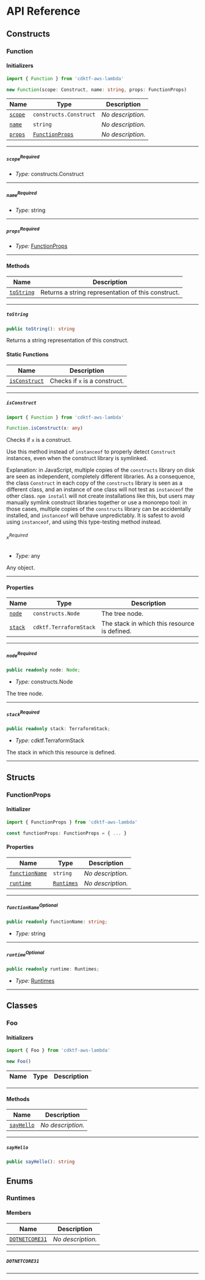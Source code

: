 # API Reference <a name="API Reference" id="api-reference"></a>

## Constructs <a name="Constructs" id="Constructs"></a>

### Function <a name="Function" id="cdktf-aws-lambda.Function"></a>

#### Initializers <a name="Initializers" id="cdktf-aws-lambda.Function.Initializer"></a>

```typescript
import { Function } from 'cdktf-aws-lambda'

new Function(scope: Construct, name: string, props: FunctionProps)
```

| **Name** | **Type** | **Description** |
| --- | --- | --- |
| <code><a href="#cdktf-aws-lambda.Function.Initializer.parameter.scope">scope</a></code> | <code>constructs.Construct</code> | *No description.* |
| <code><a href="#cdktf-aws-lambda.Function.Initializer.parameter.name">name</a></code> | <code>string</code> | *No description.* |
| <code><a href="#cdktf-aws-lambda.Function.Initializer.parameter.props">props</a></code> | <code><a href="#cdktf-aws-lambda.FunctionProps">FunctionProps</a></code> | *No description.* |

---

##### `scope`<sup>Required</sup> <a name="scope" id="cdktf-aws-lambda.Function.Initializer.parameter.scope"></a>

- *Type:* constructs.Construct

---

##### `name`<sup>Required</sup> <a name="name" id="cdktf-aws-lambda.Function.Initializer.parameter.name"></a>

- *Type:* string

---

##### `props`<sup>Required</sup> <a name="props" id="cdktf-aws-lambda.Function.Initializer.parameter.props"></a>

- *Type:* <a href="#cdktf-aws-lambda.FunctionProps">FunctionProps</a>

---

#### Methods <a name="Methods" id="Methods"></a>

| **Name** | **Description** |
| --- | --- |
| <code><a href="#cdktf-aws-lambda.Function.toString">toString</a></code> | Returns a string representation of this construct. |

---

##### `toString` <a name="toString" id="cdktf-aws-lambda.Function.toString"></a>

```typescript
public toString(): string
```

Returns a string representation of this construct.

#### Static Functions <a name="Static Functions" id="Static Functions"></a>

| **Name** | **Description** |
| --- | --- |
| <code><a href="#cdktf-aws-lambda.Function.isConstruct">isConstruct</a></code> | Checks if `x` is a construct. |

---

##### `isConstruct` <a name="isConstruct" id="cdktf-aws-lambda.Function.isConstruct"></a>

```typescript
import { Function } from 'cdktf-aws-lambda'

Function.isConstruct(x: any)
```

Checks if `x` is a construct.

Use this method instead of `instanceof` to properly detect `Construct`
instances, even when the construct library is symlinked.

Explanation: in JavaScript, multiple copies of the `constructs` library on
disk are seen as independent, completely different libraries. As a
consequence, the class `Construct` in each copy of the `constructs` library
is seen as a different class, and an instance of one class will not test as
`instanceof` the other class. `npm install` will not create installations
like this, but users may manually symlink construct libraries together or
use a monorepo tool: in those cases, multiple copies of the `constructs`
library can be accidentally installed, and `instanceof` will behave
unpredictably. It is safest to avoid using `instanceof`, and using
this type-testing method instead.

###### `x`<sup>Required</sup> <a name="x" id="cdktf-aws-lambda.Function.isConstruct.parameter.x"></a>

- *Type:* any

Any object.

---

#### Properties <a name="Properties" id="Properties"></a>

| **Name** | **Type** | **Description** |
| --- | --- | --- |
| <code><a href="#cdktf-aws-lambda.Function.property.node">node</a></code> | <code>constructs.Node</code> | The tree node. |
| <code><a href="#cdktf-aws-lambda.Function.property.stack">stack</a></code> | <code>cdktf.TerraformStack</code> | The stack in which this resource is defined. |

---

##### `node`<sup>Required</sup> <a name="node" id="cdktf-aws-lambda.Function.property.node"></a>

```typescript
public readonly node: Node;
```

- *Type:* constructs.Node

The tree node.

---

##### `stack`<sup>Required</sup> <a name="stack" id="cdktf-aws-lambda.Function.property.stack"></a>

```typescript
public readonly stack: TerraformStack;
```

- *Type:* cdktf.TerraformStack

The stack in which this resource is defined.

---


## Structs <a name="Structs" id="Structs"></a>

### FunctionProps <a name="FunctionProps" id="cdktf-aws-lambda.FunctionProps"></a>

#### Initializer <a name="Initializer" id="cdktf-aws-lambda.FunctionProps.Initializer"></a>

```typescript
import { FunctionProps } from 'cdktf-aws-lambda'

const functionProps: FunctionProps = { ... }
```

#### Properties <a name="Properties" id="Properties"></a>

| **Name** | **Type** | **Description** |
| --- | --- | --- |
| <code><a href="#cdktf-aws-lambda.FunctionProps.property.functionName">functionName</a></code> | <code>string</code> | *No description.* |
| <code><a href="#cdktf-aws-lambda.FunctionProps.property.runtime">runtime</a></code> | <code><a href="#cdktf-aws-lambda.Runtimes">Runtimes</a></code> | *No description.* |

---

##### `functionName`<sup>Optional</sup> <a name="functionName" id="cdktf-aws-lambda.FunctionProps.property.functionName"></a>

```typescript
public readonly functionName: string;
```

- *Type:* string

---

##### `runtime`<sup>Optional</sup> <a name="runtime" id="cdktf-aws-lambda.FunctionProps.property.runtime"></a>

```typescript
public readonly runtime: Runtimes;
```

- *Type:* <a href="#cdktf-aws-lambda.Runtimes">Runtimes</a>

---

## Classes <a name="Classes" id="Classes"></a>

### Foo <a name="Foo" id="cdktf-aws-lambda.Foo"></a>

#### Initializers <a name="Initializers" id="cdktf-aws-lambda.Foo.Initializer"></a>

```typescript
import { Foo } from 'cdktf-aws-lambda'

new Foo()
```

| **Name** | **Type** | **Description** |
| --- | --- | --- |

---

#### Methods <a name="Methods" id="Methods"></a>

| **Name** | **Description** |
| --- | --- |
| <code><a href="#cdktf-aws-lambda.Foo.sayHello">sayHello</a></code> | *No description.* |

---

##### `sayHello` <a name="sayHello" id="cdktf-aws-lambda.Foo.sayHello"></a>

```typescript
public sayHello(): string
```





## Enums <a name="Enums" id="Enums"></a>

### Runtimes <a name="Runtimes" id="cdktf-aws-lambda.Runtimes"></a>

#### Members <a name="Members" id="Members"></a>

| **Name** | **Description** |
| --- | --- |
| <code><a href="#cdktf-aws-lambda.Runtimes.DOTNETCORE31">DOTNETCORE31</a></code> | *No description.* |

---

##### `DOTNETCORE31` <a name="DOTNETCORE31" id="cdktf-aws-lambda.Runtimes.DOTNETCORE31"></a>

---

